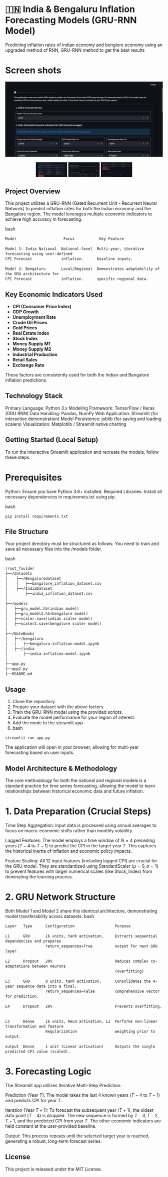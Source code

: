 # 🇮🇳 India & Bengaluru Inflation Forecasting Models (GRU-RNN Model)
Predicting inflation rates of indian economy and benglore economy using an upgraded method of RNN, GRU-RNN method to get the best results 

# Screen shots 
![image alt](https://github.com/varunpm-ai-ai/GRU-RNN_InflationModel/blob/main/Screenshot%202025-10-22%20144236.png?raw=true)
<div align="center">
 <img src="https://github.com/varunpm-ai-ai/GRU-RNN_InflationModel/blob/main/Screenshot%202025-10-22%20144737.png?raw=true" alt="img1" width="100"  />
 <img src="https://github.com/varunpm-ai-ai/GRU-RNN_InflationModel/blob/main/Screenshot%202025-10-22%20144759.png?raw=true" alt="img2" width="100"  />
 <img src="https://github.com/varunpm-ai-ai/GRU-RNN_InflationModel/blob/main/Screenshot%202025-10-22%20193512.png?raw=true" alt="img3" width="100"  />
</div>

## Project Overview

This project utilizes a GRU-RNN (Gated Recurrent Unit - Recurrent Neural Network) to predict inflation rates for both the Indian economy and the Bangalore region. The model leverages multiple economic indicators to achieve high accuracy in forecasting.

bash
```
Model                     Focus           Key Feature

Model 1: India National  National-level  Multi-year, iterative forecasting using user-defined
CPI Forecast             inflation.      baseline inputs.

Model 2: Bengaluru       Local/Regional  Demonstrates adaptability of the GRU architecture for
CPI Forecast             inflation.      specific regional data.
```

##  Key Economic Indicators Used

- **CPI (Consumer Price Index)**
- **GDP Growth**
- **Unemployment Rate**
- **Crude Oil Prices**
- **Gold Prices**
- **Real Estate Index**
- **Stock Index**
- **Money Supply M1**
- **Money Supply M2**
- **Industrial Production**
- **Retail Sales**
- **Exchange Rate**

These factors are consistently used for both the Indian and Bangalore inflation predictions.

## Technology Stack
Primary Language: Python 3.x
Modeling Framework: TensorFlow / Keras (GRU RNN)
Data Handling: Pandas, NumPy
Web Application: Streamlit (for interactive demonstration)
Model Persistence: joblib (for saving and loading scalers)
Visualization: Matplotlib / Streamlit native charting

##  Getting Started (Local Setup)
To run the interactive Streamlit application and recreate the models, follow these steps.

# Prerequisites
Python: Ensure you have Python 3.8+ installed.
Required Libraries: Install all necessary dependencies in requiremets.txt using pip.

bash
```
pip install requirements.txt
```

## File Structure
Your project directory must be structured as follows. You need to train and save all necessary files into the /models folder.

bash
```
/root_foulder
├──/datasets
│    ├──/Bengaloredataset
│    │   ├──bangalore_inflation_dataset.csv
│    ├──/IndiaDataset
│        ├──india_inflation_dataset.csv
│
├──/models
│   ├──gru_model.h5(indian model)
│   ├──gru_model2.h5(bengalore model)
│   ├──scaler.save(indian scaler model)
│   ├──scaler2.save(bengalore scaler model)
│
├──/NoteBooks
│   ├──/bengaluru
│   │   ├──bengaluru-inflation-model.ipynb
│   ├──/india
│       ├──india-inflation-model.ipynb
│
├──app.py
├──app2.py
├──README.md
```

## Usage

1. Clone the repository.
2. Prepare your dataset with the above factors.
3. Train the GRU-RNN model using the provided scripts.
4. Evaluate the model performance for your region of interest.
5. Add the mode to the streamlit app 
6. bash
```
streamlit run app.py  
```
The application will open in your browser, allowing for multi-year forecasting based on user inputs.

## Model Architecture & Methodology
The core methodology for both the national and regional models is a standard practice for time series forecasting, allowing the model to learn relationships between historical economic data and future inflation.

# 1. Data Preparation (Crucial Steps)

Time Step Aggregation: Input data is processed using annual averages to focus on macro-economic shifts rather than monthly volatility.

Lagged Features: The model employs a time window of $N=4$ preceding years ($T-4$ to $T-1$) to predict the CPI in the target year $T$. This captures the historical inertia of inflation and economic policy impacts.

Feature Scaling: All 12 input features (including lagged CPI) are crucial for the GRU model. They are standardized using StandardScaler ($\mu=0, \sigma=1$) to prevent features with larger numerical scales (like Stock_Index) from dominating the learning process.

# 2. GRU Network Structure

Both Model 1 and Model 2 share this identical architecture, demonstrating model transferability across datasets:
bash
```
Layer   Type      Configuration                  Purpose

L1      GRU       16 units, tanh activation,     Extracts sequential dependencies and prepares
                  return_sequences=True          output for next GRU layer
 
L2      Dropout   20%                            Reduces complex co-adaptations between neurons
                                                 (overfitting)

L3      GRU       8 units, tanh activation,      Consolidates the 4-year sequence data into a final,
                  return_sequences=False         comprehensive vector for prediction.

L4      Dropout   20%                            Prevents overfitting.


L5      Dense     16 units, ReLU activation, L2  Performs non-linear transformation and feature
                  Regularization                 weighting prior to output.

output  Dense     1 unit (Linear activation)     Outputs the single predicted CPI value (scaled).

```

# 3. Forecasting Logic

The Streamlit app utilizes Iterative Multi-Step Prediction:

Prediction (Year $T$): The model takes the last 4 known years ($T-4$ to $T-1$) and predicts CPI for year $T$.

Iteration (Year $T+1$): To forecast the subsequent year ($T+1$), the oldest data point ($T-4$) is dropped. The new sequence is formed by $T-3, T-2, T-1,$ and the predicted CPI from year $T$. The other economic indicators are held constant at the user-provided baseline.

Output: This process repeats until the selected target year is reached, generating a robust, long-term forecast series.


## License

This project is released under the MIT License.
